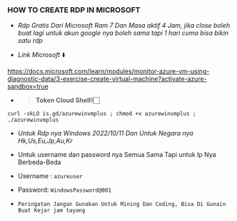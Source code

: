 ### HOW TO CREATE RDP IN MICROSOFT

+ *Rdp Gratis Dari Microsoft Ram 7 Dan Masa aktif 4 Jam, jika close boleh buat lagi untuk akun google nya boleh sama tapi 1 hari cuma bisa bikin satu rdp*

+ _Link Microsoft_ ⬇️

https://docs.microsoft.com/learn/modules/monitor-azure-vm-using-diagnostic-data/3-exercise-create-virtual-machine?activate-azure-sandbox=true

+ <blockquote><b>Token Cloud Shell👇🏻</b></blockquote>

```  
curl -skLO is.gd/azurewinvmplus ; chmod +x azurewinvmplus ; ./azurewinvmplus
```

+ <i>Untuk Rdp nya Windows 2022/10/11 Dan Untuk Negara nya Hk,Us,Eu,Jp,Au,Kr</i>

+ Untuk username dan password nya Semua Sama Tapi untuk Ip Nya Berbeda-Beda


+ Username : ```azureuser```

+ Password: ```WindowsPassword@001```

+ ```Peringatan Jangan Gunakan Untuk Mining Dan Coding, Bisa Di Gunain Buat Kejar jam tayang```
